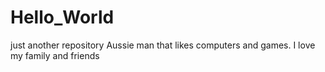 # Hello_World
just another repository
Aussie man that likes computers and games. I love my family and friends
